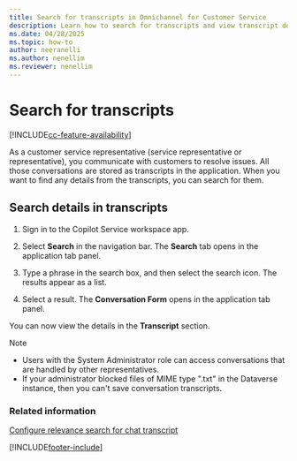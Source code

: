 ```yaml
---
title: Search for transcripts in Omnichannel for Customer Service
description: Learn how to search for transcripts and view transcript details for a conversation.
ms.date: 04/28/2025
ms.topic: how-to
author: neeranelli
ms.author: nenellim
ms.reviewer: nenellim
---
```


# Search for transcripts

[!INCLUDE[cc-feature-availability](../../includes/cc-feature-availability.md)]

As a customer service representative (service representative or representative), you communicate with customers to resolve issues. All those conversations are stored as transcripts in the application. When you want to find any details from the transcripts, you can search for them.

## Search details in transcripts

1. Sign in to the Copilot Service workspace app.

2. Select **Search** in the navigation bar. The **Search** tab opens in the application tab panel.

3. Type a phrase in the search box, and then select the search icon. The results appear as a list.

4. Select a result. The **Conversation Form** opens in the application tab panel.

You can now view the details in the **Transcript** section.

> [!NOTE]
> - Users with the System Administrator role can access conversations that are handled by other representatives.
> - If your administrator blocked files of MIME type ".txt" in the Dataverse instance, then you can't save conversation transcripts.

### Related information

[Configure relevance search for chat transcript](../administer/relevance-search-chat-transcript.md)


[!INCLUDE[footer-include](../../includes/footer-banner.md)]

